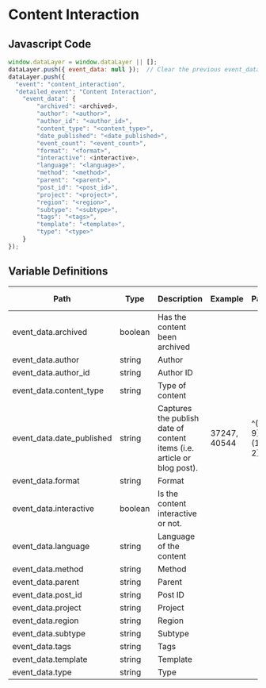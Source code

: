 # Content Interaction

### 

## Javascript Code
```js
window.dataLayer = window.dataLayer || [];
dataLayer.push({ event_data: null });  // Clear the previous event_data object.
dataLayer.push({
  "event": "content_interaction",
  "detailed_event": "Content Interaction",
    "event_data": {
        "archived": <archived>,
        "author": "<author>",
        "author_id": "<author_id>",
        "content_type": "<content_type>",
        "date_published": "<date_published>",
        "event_count": "<event_count>",
        "format": "<format>",
        "interactive": <interactive>,
        "language": "<language>",
        "method": "<method>",
        "parent": "<parent>",
        "post_id": "<post_id>",
        "project": "<project>",
        "region": "<region>",
        "subtype": "<subtype>",
        "tags": "<tags>",
        "template": "<template>",
        "type": "<type>"
    }
});
```

## Variable Definitions

|Path|Type|Description|Example|Pattern|Min Length|Max Length|Minimum|Maximum|Multiple Of|
| --- | --- | --- | --- | --- | --- | --- | --- | --- | --- |
|event_data.archived|boolean|Has the content been archived||||||||
|event_data.author|string|Author||||||||
|event_data.author_id|string|Author ID||||||||
|event_data.content_type|string|Type of content||||||||
|event_data.date_published|string|Captures the publish date of content items \(i.e. article or blog post\).|37247, 40544|^([0-9]{4})-(1[0-2]|0[1-9])-(3[01]|0[1-9]|[12][0-9])$||||||
|event_data.format|string|Format||||||||
|event_data.interactive|boolean|Is the content interactive or not.||||||||
|event_data.language|string|Language of the content||||||||
|event_data.method|string|Method||||||||
|event_data.parent|string|Parent||||||||
|event_data.post_id|string|Post ID||||||||
|event_data.project|string|Project||||||||
|event_data.region|string|Region||||||||
|event_data.subtype|string|Subtype||||||||
|event_data.tags|string|Tags||||||||
|event_data.template|string|Template||||||||
|event_data.type|string|Type||||||||




